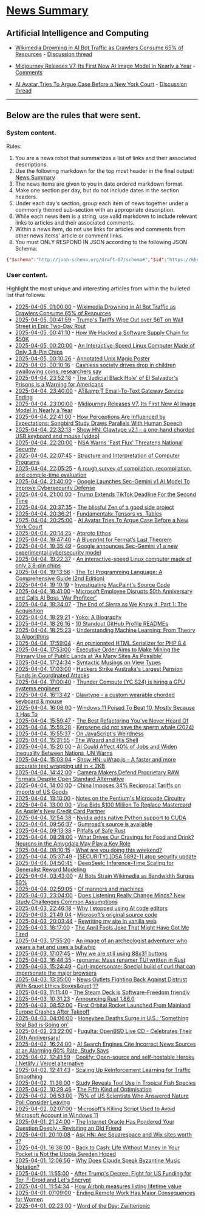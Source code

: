 # [News Summary](https://kherrick.github.io/news-summary/)

## Artificial Intelligence and Computing

* [Wikimedia Drowning in AI Bot Traffic as Crawlers Consume 65% of Resources](https://news.slashdot.org/story/25/04/04/2357233/wikimedia-drowning-in-ai-bot-traffic-as-crawlers-consume-65-of-resources?utm_source=rss1.0mainlinkanon&amp;utm_medium=feed) - [Discussion thread](https://news.ycombinator.com/item?id=43588970)

* [Midjourney Releases V7, Its First New AI Image Model In Nearly a Year](https://slashdot.org/story/25/04/04/2258217/midjourney-releases-v7-its-first-new-ai-image-model-in-nearly-a-year?utm_source=rss1.0mainlinkanon&amp;utm_medium=feed) - [Comments](https://news.ycombinator.com/item?id=43586561)

* [AI Avatar Tries To Argue Case Before a New York Court](https://yro.slashdot.org/story/25/04/04/2023226/ai-avatar-tries-to-argue-case-before-a-new-york-court?utm_source=rss1.0mainlinkanon&amp;utm_medium=feed) - [Discussion thread](https://lobste.rs/s/m2fjzg/annotated_unix_magic_poster)

---

## Below are the rules that were sent.

### System content.

Rules:

1. You are a news robot that summarizes a list of links and their associated descriptions.
2. Use the following markdown for the top most header in the final output: [News Summary](https://kherrick.github.io/news-summary/)
3. The news items are given to you in date ordered markdown format.
4. Make one section per day, but do not include dates in the section headers.
5. Under each day's section, group each item of news together under a commonly themed sub-section with an appropriate description.
6. While each news item is a string, use valid markdown to include relevant links to articles and their associated comments.
7. Within a news item, do not use links for articles and comments from other news items' article or comment links.
8. You must ONLY RESPOND IN JSON according to the following JSON Schema:

```json
{"$schema":"http://json-schema.org/draft-07/schema#","$id":"https://kherrick.github.io/news-summary/news-summary-schema.json","type":"object","properties":{"heading":{"type":"string"},"sections":{"type":"array","items":{"type":"object","properties":{"title":{"type":"string"},"newsItems":{"type":"array","items":{"type":"string"},"minItems":1}},"required":["title","newsItems"]},"minItems":1}},"required":["heading","sections"]}
```

### User content.

Highlight the most unique and interesting articles from within the bulleted list that follows:

* [2025-04-05, 01:00:00](https://news.slashdot.org/story/25/04/04/2357233/wikimedia-drowning-in-ai-bot-traffic-as-crawlers-consume-65-of-resources?utm_source=rss1.0mainlinkanon&amp;utm_medium=feed) - [Wikimedia Drowning in AI Bot Traffic as Crawlers Consume 65% of Resources](https://news.slashdot.org/story/25/04/04/2357233/wikimedia-drowning-in-ai-bot-traffic-as-crawlers-consume-65-of-resources?utm_source=rss1.0mainlinkanon&amp;utm_medium=feed)
* [2025-04-05, 00:41:59](https://news.ycombinator.com/item?id=43589231) - [Trump&apos;s Tariffs Wipe Out over $6T on Wall Street in Epic Two-Day Rout](https://www.wsj.com/finance/stocks/u-s-stock-futures-fall-further-after-china-retaliates-against-trump-tariffs-3be33fa7)
* [2025-04-05, 00:41:10](https://lobste.rs/s/unnozu/how_we_hacked_software_supply_chain_for) - [How We Hacked a Software Supply Chain for $50K](https://www.landh.tech/blog/20250211-hack-supply-chain-for-50k/)
* [2025-04-05, 00:20:00](https://linux.slashdot.org/story/25/04/04/2320234/an-interactive-speed-linux-computer-made-of-only-3-8-pin-chips?utm_source=rss1.0mainlinkanon&amp;utm_medium=feed) - [An Interactive-Speed Linux Computer Made of Only 3 8-Pin Chips](https://linux.slashdot.org/story/25/04/04/2320234/an-interactive-speed-linux-computer-made-of-only-3-8-pin-chips?utm_source=rss1.0mainlinkanon&amp;utm_medium=feed)
* [2025-04-05, 00:10:26](https://lobste.rs/s/m2fjzg/annotated_unix_magic_poster) - [Annotated Unix Magic Poster](https://unixmagic.net)
* [2025-04-05, 00:10:16](https://news.ycombinator.com/item?id=43589071) - [Cashless society drives drop in children swallowing coins, researchers say](https://www.independent.co.uk/money/cashless-society-drives-drop-in-children-swallowing-coins-researchers-say-b2723046.html)
* [2025-04-04, 23:52:18](https://news.ycombinator.com/item?id=43588970) - [The &apos;Judicial Black Hole&apos; of El Salvador&apos;s Prisons Is a Warning for Americans](https://www.rollingstone.com/politics/politics-features/el-salvador-prisons-warning-americans-trump-1235309721/)
* [2025-04-04, 23:40:00](https://mobile.slashdot.org/story/25/04/04/2312231/att-email-to-text-gateway-service-ending?utm_source=rss1.0mainlinkanon&amp;utm_medium=feed) - [AT&amp;amp;T Email-To-Text Gateway Service Ending](https://mobile.slashdot.org/story/25/04/04/2312231/att-email-to-text-gateway-service-ending?utm_source=rss1.0mainlinkanon&amp;utm_medium=feed)
* [2025-04-04, 23:00:00](https://slashdot.org/story/25/04/04/2258217/midjourney-releases-v7-its-first-new-ai-image-model-in-nearly-a-year?utm_source=rss1.0mainlinkanon&amp;utm_medium=feed) - [Midjourney Releases V7, Its First New AI Image Model In Nearly a Year](https://slashdot.org/story/25/04/04/2258217/midjourney-releases-v7-its-first-new-ai-image-model-in-nearly-a-year?utm_source=rss1.0mainlinkanon&amp;utm_medium=feed)
* [2025-04-04, 22:41:00](https://soylentnews.org/article.pl?sid=25/04/03/1326237&amp;from=rss) - [How Perceptions Are Influenced by Expectations: Songbird Study Draws Parallels With Human Speech](https://soylentnews.org/article.pl?sid=25/04/03/1326237&amp;from=rss)
* [2025-04-04, 22:32:13](https://news.ycombinator.com/item?id=43588420) - [Show HN: Clawtype v2.1 – a one-hand chorded USB keyboard and mouse [video]](https://www.youtube.com/watch?v=N2PSiOl-auM)
* [2025-04-04, 22:20:00](https://it.slashdot.org/story/25/04/04/2059211/nsa-warns-fast-flux-threatens-national-security?utm_source=rss1.0mainlinkanon&amp;utm_medium=feed) - [NSA Warns &apos;Fast Flux&apos; Threatens National Security](https://it.slashdot.org/story/25/04/04/2059211/nsa-warns-fast-flux-threatens-national-security?utm_source=rss1.0mainlinkanon&amp;utm_medium=feed)
* [2025-04-04, 22:07:45](https://lobste.rs/s/1njeoa/structure_interpretation_computer) - [Structure and Interpretation of Computer Programs](https://mitp-content-server.mit.edu/books/content/sectbyfn/books_pres_0/6515/sicp.zip/full-text/book/book.html)
* [2025-04-04, 22:05:25](https://lobste.rs/s/wn2ley/rough_survey_compilation_recompilation) - [A rough survey of compilation, recompilation, and compile-time evaluation](https://www.scattered-thoughts.net/writing/a-rough-survey-of-compilation-recompilation-and-compile-time-evaluation/)
* [2025-04-04, 21:40:00](https://it.slashdot.org/story/25/04/04/2035236/google-launches-sec-gemini-v1-ai-model-to-improve-cybersecurity-defense?utm_source=rss1.0mainlinkanon&amp;utm_medium=feed) - [Google Launches Sec-Gemini v1 AI Model To Improve Cybersecurity Defense](https://it.slashdot.org/story/25/04/04/2035236/google-launches-sec-gemini-v1-ai-model-to-improve-cybersecurity-defense?utm_source=rss1.0mainlinkanon&amp;utm_medium=feed)
* [2025-04-04, 21:00:00](https://yro.slashdot.org/story/25/04/04/2046255/trump-extends-tiktok-deadline-for-the-second-time?utm_source=rss1.0mainlinkanon&amp;utm_medium=feed) - [Trump Extends TikTok Deadline For the Second Time](https://yro.slashdot.org/story/25/04/04/2046255/trump-extends-tiktok-deadline-for-the-second-time?utm_source=rss1.0mainlinkanon&amp;utm_medium=feed)
* [2025-04-04, 20:37:35](https://news.ycombinator.com/item?id=43587380) - [The blissful Zen of a good side project](https://joshcollinsworth.com/blog/the-blissful-zen-of-a-good-side-project)
* [2025-04-04, 20:36:21](https://lobste.rs/s/yrj8ch/fundamentals_tensors_vs_tables) - [Fundamentals: Tensors vs. Tables](https://earthmover.io/blog/tensors-vs-tables/)
* [2025-04-04, 20:25:00](https://yro.slashdot.org/story/25/04/04/2023226/ai-avatar-tries-to-argue-case-before-a-new-york-court?utm_source=rss1.0mainlinkanon&amp;utm_medium=feed) - [AI Avatar Tries To Argue Case Before a New York Court](https://yro.slashdot.org/story/25/04/04/2023226/ai-avatar-tries-to-argue-case-before-a-new-york-court?utm_source=rss1.0mainlinkanon&amp;utm_medium=feed)
* [2025-04-04, 20:14:25](https://lobste.rs/s/hrrymr/atproto_ethos) - [Atproto Ethos](https://atproto.com/articles/atproto-ethos)
* [2025-04-04, 19:47:40](https://lobste.rs/s/yrjuwa/blueprint_for_fermat_s_last_theorem) - [A Blueprint for Fermat’s Last Theorem](https://imperialcollegelondon.github.io/FLT/blueprint/index.html)
* [2025-04-04, 19:35:49](https://news.ycombinator.com/item?id=43586786) - [Google announces Sec-Gemini v1 a new experimental cybersecurity model](https://security.googleblog.com/2025/04/google-launches-sec-gemini-v1-new.html)
* [2025-04-04, 19:22:37](https://news.ycombinator.com/item?id=43586654) - [An interactive-speed Linux computer made of only 3 8-pin chips](https://dmitry.gr/?r=05.Projects&amp;proj=36.%208pinLinux)
* [2025-04-04, 19:13:56](https://news.ycombinator.com/item?id=43586561) - [The Tcl Programming Language: A Comprehensive Guide (2nd Edition)](https://www.magicsplat.com/ttpl/index.html)
* [2025-04-04, 19:10:19](https://lobste.rs/s/wc2xfl/investigating_macpaint_s_source_code) - [Investigating MacPaint&apos;s Source Code](https://ztoz.blog/posts/macpaint-source-code/)
* [2025-04-04, 18:41:00](https://it.slashdot.org/story/25/04/04/1841244/microsoft-employee-disrupts-50th-anniversary-and-calls-ai-boss-war-profiteer?utm_source=rss1.0mainlinkanon&amp;utm_medium=feed) - [Microsoft Employee Disrupts 50th Anniversary and Calls AI Boss &apos;War Profiteer&apos;](https://it.slashdot.org/story/25/04/04/1841244/microsoft-employee-disrupts-50th-anniversary-and-calls-ai-boss-war-profiteer?utm_source=rss1.0mainlinkanon&amp;utm_medium=feed)
* [2025-04-04, 18:34:07](https://news.ycombinator.com/item?id=43586157) - [The End of Sierra as We Knew It, Part 1: The Acquisition](https://www.filfre.net/2025/04/the-end-of-sierra-as-we-knew-it-part-1-the-acquisition/)
* [2025-04-04, 18:29:21](https://news.ycombinator.com/item?id=43586113) - [Yoko: A Biography](https://www.newstatesman.com/culture/books/book-of-the-day/2025/03/the-yoko-ono-problem)
* [2025-04-04, 18:26:16](https://lobste.rs/s/axwigd/10_standout_github_profile_readmes) - [10 Standout GitHub Profile READMEs](https://dev.to/github/10-standout-github-profile-readmes-h2o)
* [2025-04-04, 18:25:23](https://news.ycombinator.com/item?id=43586073) - [Understanding Machine Learning: From Theory to Algorithms](https://www.cs.huji.ac.il/~shais/UnderstandingMachineLearning/copy.html)
* [2025-04-04, 17:59:04](https://lobste.rs/s/1yucfb/opinionated_html_serializer_for_php_8_4) - [An opinionated HTML Serializer for PHP 8.4](https://shkspr.mobi/blog/2025/04/an-opinionated-html-serializer-for-php-8-4/)
* [2025-04-04, 17:53:00](https://soylentnews.org/article.pl?sid=25/04/03/1319224&amp;from=rss) - [Executive Order Aims to Make Mining the Primary Use of Public Lands at ‘As Many Sites As Possible’](https://soylentnews.org/article.pl?sid=25/04/03/1319224&amp;from=rss)
* [2025-04-04, 17:24:34](https://lobste.rs/s/6rnhbq/syntactic_musings_on_view_types) - [Syntactic Musings on View Types](https://blog.yoshuawuyts.com/syntactic-musings-on-view-types)
* [2025-04-04, 17:03:00](https://it.slashdot.org/story/25/04/04/174220/hackers-strike-australias-largest-pension-funds-in-coordinated-attacks?utm_source=rss1.0mainlinkanon&amp;utm_medium=feed) - [Hackers Strike Australia&apos;s Largest Pension Funds in Coordinated Attacks](https://it.slashdot.org/story/25/04/04/174220/hackers-strike-australias-largest-pension-funds-in-coordinated-attacks?utm_source=rss1.0mainlinkanon&amp;utm_medium=feed)
* [2025-04-04, 17:00:40](https://news.ycombinator.com/item?id=43585103) - [Thunder Compute (YC S24) is hiring a GPU systems engineer](https://www.ycombinator.com/companies/thunder-compute/jobs/fRSS8JQ-systems-engineer)
* [2025-04-04, 16:13:42](https://lobste.rs/s/o0xmgd/clawtype_custom_wearable_chorded) - [Clawtype - a custom wearable chorded keyboard &amp; mouse](https://github.com/akavel/clawtype)
* [2025-04-04, 16:06:00](https://it.slashdot.org/story/25/04/04/166231/windows-11-poised-to-beat-10-mostly-because-it-has-to?utm_source=rss1.0mainlinkanon&amp;utm_medium=feed) - [Windows 11 Poised To Beat 10, Mostly Because It Has To](https://it.slashdot.org/story/25/04/04/166231/windows-11-poised-to-beat-10-mostly-because-it-has-to?utm_source=rss1.0mainlinkanon&amp;utm_medium=feed)
* [2025-04-04, 15:59:47](https://lobste.rs/s/w9l7q5/best_refactoring_you_ve_never_heard) - [The Best Refactoring You&apos;ve Never Heard Of](https://www.pathsensitive.com/2019/07/the-best-refactoring-youve-never-heard.html)
* [2025-04-04, 15:59:28](https://news.ycombinator.com/item?id=43584303) - [Kerosene did not save the sperm whale (2024)](https://edconway.substack.com/p/no-kerosene-did-not-save-the-sperm)
* [2025-04-04, 15:55:37](https://lobste.rs/s/dlrmfi/on_javascript_s_weirdness) - [On JavaScript&apos;s Weirdness](https://stack-auth.com/blog/on-javascripts-weirdness)
* [2025-04-04, 15:31:55](https://lobste.rs/s/ndlwoh/wizard_his_shell) - [The Wizard and His Shell](https://terminal.click/posts/2025/04/the-wizard-and-his-shell/)
* [2025-04-04, 15:20:00](https://slashdot.org/story/25/04/04/1512247/ai-could-affect-40-of-jobs-and-widen-inequality-between-nations-un-warns?utm_source=rss1.0mainlinkanon&amp;utm_medium=feed) - [AI Could Affect 40% of Jobs and Widen Inequality Between Nations, UN Warns](https://slashdot.org/story/25/04/04/1512247/ai-could-affect-40-of-jobs-and-widen-inequality-between-nations-un-warns?utm_source=rss1.0mainlinkanon&amp;utm_medium=feed)
* [2025-04-04, 15:03:04](https://news.ycombinator.com/item?id=43583478) - [Show HN: uWrap.js – A faster and more accurate text wrapping util in &lt; 2KB](https://github.com/leeoniya/uWrap)
* [2025-04-04, 14:42:00](https://it.slashdot.org/story/25/04/04/1442223/camera-makers-defend-proprietary-raw-formats-despite-open-standard-alternative?utm_source=rss1.0mainlinkanon&amp;utm_medium=feed) - [Camera Makers Defend Proprietary RAW Formats Despite Open Standard Alternative](https://it.slashdot.org/story/25/04/04/1442223/camera-makers-defend-proprietary-raw-formats-despite-open-standard-alternative?utm_source=rss1.0mainlinkanon&amp;utm_medium=feed)
* [2025-04-04, 14:00:00](https://news.slashdot.org/story/25/04/04/1319228/china-imposes-34-reciprocal-tariffs-on-imports-of-us-goods?utm_source=rss1.0mainlinkanon&amp;utm_medium=feed) - [China Imposes 34% Reciprocal Tariffs on Imports of US Goods](https://news.slashdot.org/story/25/04/04/1319228/china-imposes-34-reciprocal-tariffs-on-imports-of-us-goods?utm_source=rss1.0mainlinkanon&amp;utm_medium=feed)
* [2025-04-04, 13:10:00](https://soylentnews.org/article.pl?sid=25/04/03/0151238&amp;from=rss) - [Notes on the Pentium&apos;s Microcode Circuitry](https://soylentnews.org/article.pl?sid=25/04/03/0151238&amp;from=rss)
* [2025-04-04, 13:00:00](https://news.slashdot.org/story/25/04/04/0729216/visa-bids-100-million-to-replace-mastercard-as-apples-new-credit-card-partner?utm_source=rss1.0mainlinkanon&amp;utm_medium=feed) - [Visa Bids $100 Million To Replace Mastercard As Apple&apos;s New Credit Card Partner](https://news.slashdot.org/story/25/04/04/0729216/visa-bids-100-million-to-replace-mastercard-as-apples-new-credit-card-partner?utm_source=rss1.0mainlinkanon&amp;utm_medium=feed)
* [2025-04-04, 12:54:38](https://news.ycombinator.com/item?id=43581584) - [Nvidia adds native Python support to CUDA](https://thenewstack.io/nvidia-finally-adds-native-python-support-to-cuda/)
* [2025-04-04, 09:56:37](https://news.ycombinator.com/item?id=43580103) - [Gumroad’s source is available](https://github.com/antiwork/gumroad)
* [2025-04-04, 09:13:38](https://lobste.rs/s/reznwf/pitfalls_safe_rust) - [Pitfalls of Safe Rust](https://corrode.dev/blog/pitfalls-of-safe-rust/)
* [2025-04-04, 08:28:00](https://soylentnews.org/article.pl?sid=25/04/03/0149258&amp;from=rss) - [What Drives Our Cravings for Food and Drink? Neurons in the Amygdala May Play a Key Role](https://soylentnews.org/article.pl?sid=25/04/03/0149258&amp;from=rss)
* [2025-04-04, 08:10:15](https://lobste.rs/s/nq7bzj/what_are_you_doing_this_weekend) - [What are you doing this weekend?](https://lobste.rs/s/nq7bzj/what_are_you_doing_this_weekend)
* [2025-04-04, 05:37:49](https://lobste.rs/s/afmbja/security_dsa_5892_1_atop_security_update) - [[SECURITY] [DSA 5892-1] atop security update](https://lists.debian.org/debian-security-announce/2025/msg00054.html)
* [2025-04-04, 04:50:45](https://news.ycombinator.com/item?id=43578430) - [DeepSeek: Inference-Time Scaling for Generalist Reward Modeling](https://arxiv.org/abs/2504.02495)
* [2025-04-04, 03:43:00](https://soylentnews.org/article.pl?sid=25/04/03/0144235&amp;from=rss) - [AI Bots Strain Wikimedia as Bandwidth Surges 50%](https://soylentnews.org/article.pl?sid=25/04/03/0144235&amp;from=rss)
* [2025-04-04, 02:59:05](https://lobste.rs/s/9ipkyl/manners_machines) - [Of manners and machines](https://commaok.xyz/post/manners/)
* [2025-04-03, 23:04:00](https://soylentnews.org/article.pl?sid=25/04/03/0137241&amp;from=rss) - [Does Listening Really Change Minds? New Study Challenges Common Assumptions](https://soylentnews.org/article.pl?sid=25/04/03/0137241&amp;from=rss)
* [2025-04-03, 22:46:18](https://lobste.rs/s/lak6et/why_i_stopped_using_ai_code_editors) - [Why I stopped using AI code editors](https://lucianonooijen.com/blog/why-i-stopped-using-ai-code-editors/)
* [2025-04-03, 21:49:04](https://news.ycombinator.com/item?id=43575884) - [Microsoft’s original source code](https://www.gatesnotes.com/home/home-page-topic/reader/microsoft-original-source-code)
* [2025-04-03, 20:03:44](https://lobste.rs/s/m00hji/rewriting_my_site_vanilla_web) - [Rewriting my site in vanilla web](https://leanrada.com/notes/vanilla-web-rewrite/)
* [2025-04-03, 18:17:00](https://soylentnews.org/article.pl?sid=25/04/02/038211&amp;from=rss) - [The April Fools Joke That Might Have Got Me Fired](https://soylentnews.org/article.pl?sid=25/04/02/038211&amp;from=rss)
* [2025-04-03, 17:55:20](https://news.ycombinator.com/item?id=43573156) - [An image of an archeologist adventurer who wears a hat and uses a bullwhip](https://theaiunderwriter.substack.com/p/an-image-of-an-archeologist-adventurer)
* [2025-04-03, 17:07:45](https://lobste.rs/s/x9ll4e/why_we_are_still_using_88x31_buttons) - [Why we are still using 88x31 buttons](https://ultrasciencelabs.com/lab-notes/why-we-are-still-using-88x31-buttons)
* [2025-04-03, 16:48:35](https://lobste.rs/s/zxpqz0/regname_mass_renamer_tui_written_rust) - [regname: Mass renamer TUI written in Rust](https://github.com/linkdd/regname)
* [2025-04-03, 15:24:49](https://news.ycombinator.com/item?id=43571099) - [Curl-impersonate: Special build of curl that can impersonate the major browsers](https://github.com/lwthiker/curl-impersonate)
* [2025-04-03, 13:35:00](https://soylentnews.org/article.pl?sid=25/04/02/036222&amp;from=rss) - [News Outlets Fighting Back Against Distrust With \&quot;Ethics Boxes\&quot;??](https://soylentnews.org/article.pl?sid=25/04/02/036222&amp;from=rss)
* [2025-04-03, 11:11:40](https://lobste.rs/s/trlke6/steam_deck_is_software_freedom_friendly) - [The Steam Deck is Software-Freedom friendly](https://agnishom.github.io/blog/2024/steam-deck/)
* [2025-04-03, 10:31:23](https://lobste.rs/s/t90zb0/announcing_rust_1_86_0) - [Announcing Rust 1.86.0](https://blog.rust-lang.org/2025/04/03/Rust-1.86.0.html)
* [2025-04-03, 08:52:00](https://soylentnews.org/article.pl?sid=25/04/02/034207&amp;from=rss) - [First Orbital Rocket Launched From Mainland Europe Crashes After Takeoff](https://soylentnews.org/article.pl?sid=25/04/02/034207&amp;from=rss)
* [2025-04-03, 04:06:00](https://soylentnews.org/article.pl?sid=25/04/01/1135252&amp;from=rss) - [Honeybee Deaths Surge in U.S.: &apos;Something Real Bad is Going on&apos;](https://soylentnews.org/article.pl?sid=25/04/01/1135252&amp;from=rss)
* [2025-04-02, 23:22:00](https://soylentnews.org/article.pl?sid=25/03/31/0416212&amp;from=rss) - [FuguIta: OpenBSD Live CD - Celebrates Their 20th Anniversary!](https://soylentnews.org/article.pl?sid=25/03/31/0416212&amp;from=rss)
* [2025-04-02, 16:24:00](https://soylentnews.org/article.pl?sid=25/03/31/1729253&amp;from=rss) - [AI Search Engines Cite Incorrect News Sources at an Alarming 60% Rate, Study Says](https://soylentnews.org/article.pl?sid=25/03/31/1729253&amp;from=rss)
* [2025-04-02, 12:41:59](https://news.ycombinator.com/item?id=43555996) - [Coolify: Open-source and self-hostable Heroku / Netlify / Vercel alternative](https://coolify.io/)
* [2025-04-02, 12:41:43](https://news.ycombinator.com/item?id=43555994) - [Scaling Up Reinforcement Learning for Traffic Smoothing](https://bair.berkeley.edu/blog/2025/03/25/rl-av-smoothing/)
* [2025-04-02, 11:38:00](https://soylentnews.org/article.pl?sid=25/03/31/1720218&amp;from=rss) - [Study Reveals Tool Use in Tropical Fish Species](https://soylentnews.org/article.pl?sid=25/03/31/1720218&amp;from=rss)
* [2025-04-02, 10:29:46](https://news.ycombinator.com/item?id=43555311) - [The Fifth Kind of Optimisation](https://tratt.net/laurie/blog/2025/the_fifth_kind_of_optimisation.html)
* [2025-04-02, 06:53:00](https://soylentnews.org/article.pl?sid=25/03/31/1714219&amp;from=rss) - [75% of US Scientists Who Answered Nature Poll Consider Leaving](https://soylentnews.org/article.pl?sid=25/03/31/1714219&amp;from=rss)
* [2025-04-02, 02:07:00](https://soylentnews.org/article.pl?sid=25/03/31/1248211&amp;from=rss) - [Microsoft&apos;s Killing Script Used to Avoid Microsoft Account in Windows 11](https://soylentnews.org/article.pl?sid=25/03/31/1248211&amp;from=rss)
* [2025-04-01, 21:24:00](https://soylentnews.org/article.pl?sid=25/03/31/1243220&amp;from=rss) - [The Internet Oracle Has Pondered Your Question Deeply - Revisiting an Old Friend](https://soylentnews.org/article.pl?sid=25/03/31/1243220&amp;from=rss)
* [2025-04-01, 20:10:08](https://news.ycombinator.com/item?id=43550843) - [Ask HN: Are Squarespace and Wix sites worth it?](https://news.ycombinator.com/item?id=43550843)
* [2025-04-01, 16:38:00](https://soylentnews.org/article.pl?sid=25/03/31/1218257&amp;from=rss) - [Back to Cash: Life Without Money in Your Pocket is Not the Utopia Sweden Hoped](https://soylentnews.org/article.pl?sid=25/03/31/1218257&amp;from=rss)
* [2025-04-01, 12:06:56](https://news.ycombinator.com/item?id=43545757) - [Why Does Claude Speak Byzantine Music Notation?](https://fi-le.net/byzantine/)
* [2025-04-01, 11:55:00](https://soylentnews.org/article.pl?sid=25/04/01/0749220&amp;from=rss) - [After Trump&apos;s Decree: Fight for US Funding for Tor, F-Droid and Let&apos;s Encrypt](https://soylentnews.org/article.pl?sid=25/04/01/0749220&amp;from=rss)
* [2025-04-01, 11:54:34](https://news.ycombinator.com/item?id=43545674) - [How Airbnb measures listing lifetime value](https://medium.com/airbnb-engineering/how-airbnb-measures-listing-lifetime-value-a603bf05142c)
* [2025-04-01, 07:09:00](https://soylentnews.org/article.pl?sid=25/03/31/0411203&amp;from=rss) - [Ending Remote Work Has Major Consequences for Women](https://soylentnews.org/article.pl?sid=25/03/31/0411203&amp;from=rss)
* [2025-04-01, 02:23:00](https://soylentnews.org/article.pl?sid=25/03/31/045231&amp;from=rss) - [Word of the Day: Zwitterionic](https://soylentnews.org/article.pl?sid=25/03/31/045231&amp;from=rss)

